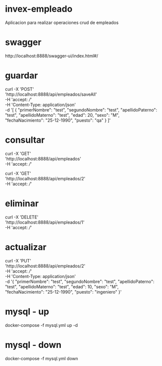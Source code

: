# invex-empleado
Aplicacion para realizar operaciones crud de empleados

# swagger
http://localhost:8888/swagger-ui/index.html#/

# guardar
curl -X 'POST' \
  'http://localhost:8888/api/empleados/saveAll' \
  -H 'accept: */*' \
  -H 'Content-Type: application/json' \
  -d '[
  {
    "primerNombre": "test",
    "segundoNombre": "test",
    "apellidoPaterno": "test",
    "apellidoMaterno": "test",
    "edad": 20,
    "sexo": "M",
    "fechaNacimiento": "25-12-1990",
    "puesto": "qa"
  }
]'

# consultar
curl -X 'GET' \
  'http://localhost:8888/api/empleados' \
  -H 'accept: */*'

curl -X 'GET' \
  'http://localhost:8888/api/empleados/2' \
  -H 'accept: */*'
  
# eliminar
curl -X 'DELETE' \
  'http://localhost:8888/api/empleados/1' \
  -H 'accept: */*'

# actualizar
curl -X 'PUT' \
  'http://localhost:8888/api/empleados/2' \
  -H 'accept: */*' \
  -H 'Content-Type: application/json' \
  -d '{
  "primerNombre": "test",
  "segundoNombre": "test",
  "apellidoPaterno": "test",
  "apellidoMaterno": "test",
  "edad": 10,
  "sexo": "M",
  "fechaNacimiento": "25-12-1990",
  "puesto": "ingeniero"
}'

# mysql - up
docker-compose -f mysql.yml up -d

# mysql - down
docker-compose -f mysql.yml down
